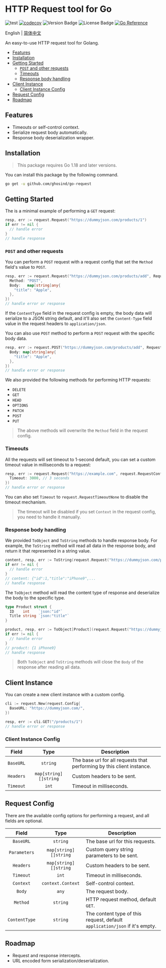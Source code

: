 # HTTP Request tool for Go

![test](https://github.com/ghosind/go-request/workflows/test/badge.svg)
[![codecov](https://codecov.io/gh/ghosind/go-request/branch/main/graph/badge.svg)](https://codecov.io/gh/ghosind/go-request)
![Version Badge](https://img.shields.io/github/v/release/ghosind/go-request)
![License Badge](https://img.shields.io/github/license/ghosind/go-request)
[![Go Reference](https://pkg.go.dev/badge/github.com/ghosind/go-request.svg)](https://pkg.go.dev/github.com/ghosind/go-request)

English | [简体中文](./README_CN.md)

An easy-to-use HTTP request tool for Golang.

- [Features](#features)
- [Installation](#installation)
- [Getting Started](#getting-started)
  - [`POST` and other requests](#post-and-other-requests)
  - [Timeouts](#timeouts)
  - [Response body handling](#response-body-handling)
- [Client Instance](#client-instance)
  - [Client Instance Config](#client-instance-config)
- [Request Config](#request-config)
- [Roadmap](#roadmap)

## Features

- Timeouts or self-control context.
- Serialize request body automatically.
- Response body deserialization wrapper.

## Installation

> This package requires Go 1.18 and later versions.

You can install this package by the following command.

```sh
go get -u github.com/ghosind/go-request
```

## Getting Started

The is a minimal example of performing a `GET` request:

```go
resp, err := request.Request("https://dummyjson.com/products/1")
if err != nil {
  // handle error
}
// handle response
```

### `POST` and other requests

You can perform a `POST` request with a request config that set the `Method` field's value to `POST`.

```go
resp, err := request.Request("https://dummyjson.com/products/add", RequestConfig{
  Method: "POST",
  Body:   map[string]any{
    "title": "Apple",
  },
})
// handle error or response
```

If the `ContentType` field in the request config is empty, the body data will serialize to a JSON string default, and it'll also set the `Content-Type` field value in the request headers to `application/json`.

You can also use `POST` method to perform a `POST` request with the specific body data.

```go
resp, err := request.POST("https://dummyjson.com/products/add", RequestConfig{
  Body: map[string]any{
    "title": "Apple",
  },
})
// handle error or response
```

We also provided the following methods for performing HTTP requests:

- `DELETE`
- `GET`
- `HEAD`
- `OPTIONS`
- `PATCH`
- `POST`
- `PUT`

> The above methods will overwrite the `Method` field in the request config.

### Timeouts

All the requests will set timeout to 1-second default, you can set a custom timeout value in milliseconds to a request:

```go
resp, err := request.Request("https://example.com", request.RequestConfig{
  Timeout: 3000, // 3 seconds
})
// handle error or response
```

You can also set `Timeout` to `request.RequestTimeoutNone` to disable the timeout mechanism.

> The timeout will be disabled if you set `Context` in the request config, you need to handle it manually.

### Response body handling

We provided `ToObject` and `ToString` methods to handle response body. For example, the `ToString` method will read all data in the response body, and return it that represented in a string value.

```go
content, resp, err := ToString(request.Request("https://dummyjson.com/products/1"))
if err != nil {
  // handle error
}
// content: {"id":1,"title":"iPhone9",...
// handle response
```

The `ToObject` method will read the content type of response and deserialize the body to the specific type.

```go
type Product struct {
  ID    int    `json:"id"`
  Title string `json:"title"`
}

product, resp, err := ToObject[Product](request.Request("https://dummyjson.com/products/1"))
if err != nil {
  // handle error
}
// product: {1 iPhone9}
// handle response
```

> Both `ToObject` and `ToString` methods will close the `Body` of the response after reading all data.

## Client Instance

You can create a new client instance with a custom config.

```go
cli := request.New(request.Config{
  BaseURL: "https://dummyjson.com/",
})

resp, err := cli.GET("/products/1")
// handle error or response
```

### Client Instance Config

| Field | Type | Description |
|:-----:|:----:|-------------|
| `BaseURL` | `string` | The base url for all requests that performing by this client instance. |
| `Headers` | `map[string][]string` | Custom headers to be sent. |
| `Timeout` | `int` | Timeout in milliseconds. |

## Request Config

There are the available config options for performing a request, and all fields are optional.

| Field | Type | Description |
|:-----:|:----:|-------------|
| `BaseURL` | `string` | The base url for this requests. |
| `Parameters` | `map[string][]string` | Custom query string parameters to be sent. |
| `Headers` | `map[string][]string` | Custom headers to be sent. |
| `Timeout` | `int` | Timeout in milliseconds. |
| `Context` | `context.Context` | Self-control context. |
| `Body` | `any` | The request body. |
| `Method` | `string` | HTTP request method, default `GET`. |
| `ContentType` | `string` | The content type of this request, default `application/json` if it's empty. |

## Roadmap

- Request and response intercepts.
- URL encoded form serialization/deserialization.
